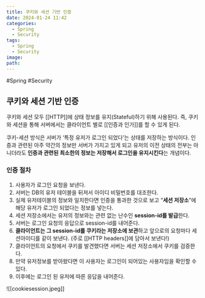 ```yaml
---
title: 쿠키와 세션 기반 인증
date: 2024-01-24 11:42
categories:
  - Spring
  - Security
tags:
  - Spring
  - Security
image: 
path:
---
```

#Spring #Security 

## 쿠키와 세션 기반 인증
쿠키와 세션 모두 [[HTTP]]에 상태 정보를 유지(Stateful)하기 위해 사용된다. 즉, 쿠키와 세션을 통해 서버에서는 클라이언트 별로 [[인증과 인가]]를 할 수 있게 된다.

쿠키-세션 방식은 서버가 ‘특정 유저가 로그인 되었다’는 상태를 저장하는 방식이다. 인증과 관련된 아주 약간의 정보만 서버가 가지고 있게 되고 유저의 이전 상태의 전부는 아니더라도 **인증과 관련된 최소한의 정보는 저장해서 로그인을 유지시킨다**는 개념이다.

### 인증 절차
1. 사용자가 로그인 요청을 보낸다.
2. 서버는 DB의 유저 테이블을 뒤져서 아이디 비밀번호를 대조한다.
3. 실제 유저테이블의 정보와 일치한다면 인증을 통과한 것으로 보고 “**세션 저장소**”에 해당 유저가 로그인 되었다는 정보를 넣는다.
4. 세션 저장소에서는 유저의 정보와는 관련 없는 난수인 **session-id를 발급**한다.
5. 서버는 로그인 요청의 응답으로 session-id를 내어준다.
6. **클라이언트는 그 session-id를 쿠키라는 저장소에 보관**하고 앞으로의 요청마다 세션아이디를 같이 보낸다. (주로 [[HTTP headers]]에 담아서 보낸다!)
7. 클라이언트의 요청에서 쿠키를 발견했다면 서버는 세션 저장소에서 쿠키를 검증한다.
8. 만약 유저정보를 받아왔다면 이 사용자는 로그인이 되어있는 사용자임을 확인할 수 있다.
9. 이후에는 로그인 된 유저에 따른 응답을 내어준다.

![[cookiesession.jpeg]]